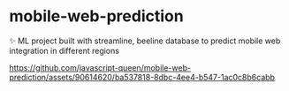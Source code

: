 # mobile-web-prediction
✨ ML project built with streamline, beeline database to predict mobile web integration in different regions

https://github.com/javascript-queen/mobile-web-prediction/assets/90614620/ba537818-8dbc-4ee4-b547-1ac0c8b6cabb


